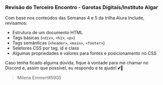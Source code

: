 ### Revisão do Terceiro Encontro - Garotas Digitais/Instituto Algar

Com base nos conteúdos das Semanas 4 e 5 da trilha Alura Include, revisamos:

* Estrutura de um documento HTML <br>
* Tags básicas (`<div>`, `<h1>`, `<p>`) <br>
* Tags semânticas (`<header>`, `<main>`, `<footer>`) <br>
* Seletores CSS por tag, id e class <br>
* Algumas propriedades e valores para fontes e posicionamento no CSS <br>

Caso tenha ficado alguma dúvida, fique à vontade para me chamar no Discord e, assim que possível, eu respondo e te ajudo! 💕🥰
> Milena Emmert#5905 
